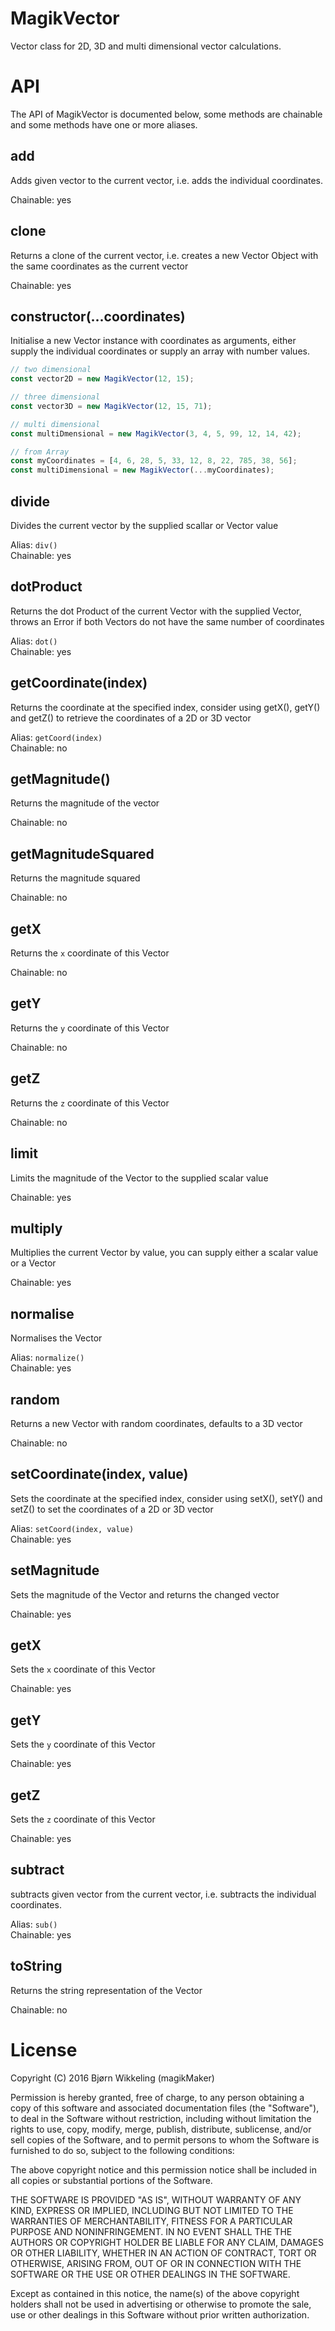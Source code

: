 MagikVector
===========
Vector class for 2D, 3D and multi dimensional vector calculations.
 
 
API
====
The API of MagikVector is documented below, some methods are chainable and some 
methods have one or more aliases.

add
---
Adds given vector to the current vector, i.e. adds the individual coordinates.

Chainable: yes

clone
-----
Returns a clone of the current vector, i.e. creates a new Vector Object with the same coordinates as the current vector
  
Chainable: yes     

constructor(...coordinates)
---------------------------
Initialise a new Vector instance with coordinates as arguments, either
supply the individual coordinates or supply an array with number values.

```js
// two dimensional
const vector2D = new MagikVector(12, 15);

// three dimensional
const vector3D = new MagikVector(12, 15, 71);

// multi dimensional
const multiDmensional = new MagikVector(3, 4, 5, 99, 12, 14, 42);

// from Array
const myCoordinates = [4, 6, 28, 5, 33, 12, 8, 22, 785, 38, 56];
const multiDimensional = new MagikVector(...myCoordinates);
```

divide
------
Divides the current vector by the supplied scallar or Vector value

Alias: `div()`   
Chainable: yes
	
dotProduct
----------
Returns the dot Product of the current Vector with the supplied Vector, 
throws an Error if both Vectors do not have the same number of coordinates

Alias: `dot()`   
Chainable: yes
    
getCoordinate(index)
--------------------
Returns the coordinate at the specified index, consider using getX(), getY() 
and getZ() to retrieve the coordinates of a 2D or 3D vector

Alias: `getCoord(index)`   
Chainable: no
     
getMagnitude()
--------------
Returns the magnitude of the vector

Chainable: no

getMagnitudeSquared
-------------------
Returns the magnitude squared

Chainable: no

getX
----
Returns the `x` coordinate of this Vector

Chainable: no

getY
----
Returns the `y` coordinate of this Vector

Chainable: no

getZ
----
Returns the `z` coordinate of this Vector

Chainable: no

limit
-----
Limits the magnitude of the Vector to the supplied scalar value

Chainable: yes

multiply
--------
Multiplies the current Vector by value, you can supply either a scalar value 
or a Vector

Chainable: yes

normalise
---------
Normalises the Vector

Alias: `normalize()`   
Chainable: yes

random
------
Returns a new Vector with random coordinates, defaults to a 3D vector

Chainable: no

setCoordinate(index, value)
---------------------------
Sets the coordinate at the specified index, consider using setX(), setY() 
and setZ() to set the coordinates of a 2D or 3D vector

Alias: `setCoord(index, value)`   
Chainable: yes

setMagnitude
------------
Sets the magnitude of the Vector and returns the changed vector

Chainable: yes

getX
----
Sets the `x` coordinate of this Vector

Chainable: yes

getY
----
Sets the `y` coordinate of this Vector

Chainable: yes

getZ
----
Sets the `z` coordinate of this Vector

Chainable: yes

subtract
--------
subtracts given vector from the current vector, i.e. subtracts the individual 
coordinates.

Alias: `sub()`      
Chainable: yes
  
toString  
--------
Returns the string representation of the Vector

Chainable: no

License
=======

Copyright (C) 2016 Bjørn Wikkeling (magikMaker)


Permission is hereby granted, free of charge, to any person obtaining a copy of 
this software and associated documentation files (the "Software"), to deal in 
the Software without restriction, including without limitation the rights to 
use, copy, modify, merge, publish, distribute, sublicense, and/or sell copies 
of the Software, and to permit persons to whom the Software is furnished to do 
so, subject to the following conditions:

The above copyright notice and this permission notice shall be included in all 
copies or substantial portions of the Software.

THE SOFTWARE IS PROVIDED "AS IS", WITHOUT WARRANTY OF ANY KIND, EXPRESS OR 
IMPLIED, INCLUDING BUT NOT LIMITED TO THE WARRANTIES OF MERCHANTABILITY, 
FITNESS FOR A PARTICULAR PURPOSE AND NONINFRINGEMENT. IN NO EVENT SHALL THE 
THE AUTHORS OR COPYRIGHT HOLDER BE LIABLE FOR ANY CLAIM, DAMAGES OR OTHER 
LIABILITY, WHETHER IN AN ACTION OF CONTRACT, TORT OR OTHERWISE, ARISING FROM, 
OUT OF OR IN CONNECTION WITH THE SOFTWARE OR THE USE OR OTHER DEALINGS IN THE 
SOFTWARE.

Except as contained in this notice, the name(s) of the above copyright holders 
shall not be used in advertising or otherwise to promote the sale, use or other 
dealings in this Software without prior written authorization.

 
